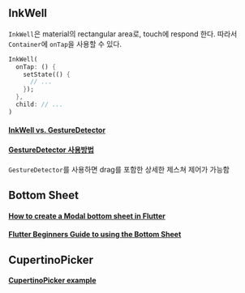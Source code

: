 ## InkWell
`InkWell`은 material의 rectangular area로, touch에 respond 한다. 따라서 `Container`에 `onTap`을 사용할 수 있다.  
```dart
InkWell(
  onTap: () {
    setState(() {
      // ...
    });
  },
  child: // ...
)
```

#### [InkWell vs. GestureDetector](https://stackoverflow.com/questions/56725308/flutter-inkwell-vs-gesturedetector-what-is-the-difference)
#### [GestureDetector 사용방법](https://here4you.tistory.com/132)
`GestureDetector`를 사용하면 drag를 포함한 상세한 제스쳐 제어가 가능함

## Bottom Sheet
#### [How to create a Modal bottom sheet in Flutter](https://fluttercentral.com/Articles/Post/1081)
#### [Flutter Beginners Guide to using the Bottom Sheet](https://medium.com/flutter-community/flutter-beginners-guide-to-using-the-bottom-sheet-b8025573c433)

## CupertinoPicker
#### [CupertinoPicker example](https://www.youtube.com/watch?v=E71e8HmZ-Wo)
